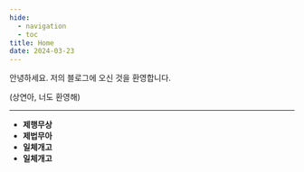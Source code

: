 ```yaml
---
hide:
  - navigation
  - toc
title: Home
date: 2024-03-23
---
```


안녕하세요. 저의 블로그에 오신 것을 환영합니다.

(상연아, 너도 환영해)

---

- **제행무상**
- **제법무아**
- **일체개고**
- **일체개고**
